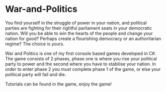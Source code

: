 # War-and-Politics

You find yourself in the struggle of power in your nation, and political parties are fighting for their rightful parliament seats in your democratic nation. Will you be able to win the hearts of the people and change your nation for good? Perhaps create a flourishing democracy or an authoritarian regime? The choice is yours.

War and Politics is one of my first console based games developed in C#. The game consists of 2 phases, phase one is where you rise your political party to power and the second where you have to stabilise your nation. In order to enter phase 2 you must complete phase 1 of the game, or else your political party will fail and die.

Tutorials can be found in the game, enjoy the game!
